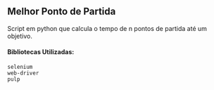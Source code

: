 ## Melhor Ponto de Partida
Script em python que calcula o tempo de n pontos de partida até um objetivo. 

#### Bibliotecas Utilizadas:


    selenium
    web-driver
    pulp
